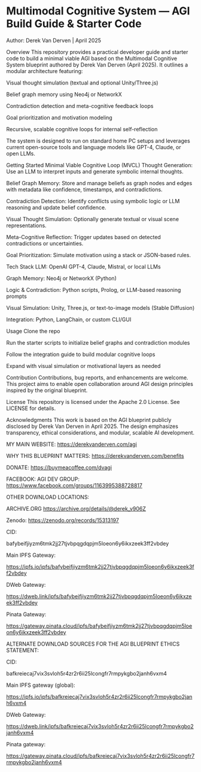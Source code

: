 # Multimodal Cognitive System — AGI Build Guide & Starter Code
Author: Derek Van Derven | April 2025

Overview
This repository provides a practical developer guide and starter code to build a minimal viable AGI based on the Multimodal Cognitive System blueprint authored by Derek Van Derven (April 2025). It outlines a modular architecture featuring:

Visual thought simulation (textual and optional Unity/Three.js)

Belief graph memory using Neo4j or NetworkX

Contradiction detection and meta-cognitive feedback loops

Goal prioritization and motivation modeling

Recursive, scalable cognitive loops for internal self-reflection

The system is designed to run on standard home PC setups and leverages current open-source tools and language models like GPT-4, Claude, or open LLMs.

Getting Started
Minimal Viable Cognitive Loop (MVCL)
Thought Generation: Use an LLM to interpret inputs and generate symbolic internal thoughts.

Belief Graph Memory: Store and manage beliefs as graph nodes and edges with metadata like confidence, timestamps, and contradictions.

Contradiction Detection: Identify conflicts using symbolic logic or LLM reasoning and update belief confidence.

Visual Thought Simulation: Optionally generate textual or visual scene representations.

Meta-Cognitive Reflection: Trigger updates based on detected contradictions or uncertainties.

Goal Prioritization: Simulate motivation using a stack or JSON-based rules.

Tech Stack
LLM: OpenAI GPT-4, Claude, Mistral, or local LLMs

Graph Memory: Neo4j or NetworkX (Python)

Logic & Contradiction: Python scripts, Prolog, or LLM-based reasoning prompts

Visual Simulation: Unity, Three.js, or text-to-image models (Stable Diffusion)

Integration: Python, LangChain, or custom CLI/GUI

Usage
Clone the repo

Run the starter scripts to initialize belief graphs and contradiction modules

Follow the integration guide to build modular cognitive loops

Expand with visual simulation or motivational layers as needed

Contribution
Contributions, bug reports, and enhancements are welcome. This project aims to enable open collaboration around AGI design principles inspired by the original blueprint.

License
This repository is licensed under the Apache 2.0 License. See LICENSE for details.

Acknowledgments
This work is based on the AGI blueprint publicly disclosed by Derek Van Derven in April 2025. The design emphasizes transparency, ethical considerations, and modular, scalable AI development.

MY MAIN WEBSITE: https://derekvanderven.com/agi

WHY THIS BLUEPRINT MATTERS: https://derekvanderven.com/benefits

DONATE: https://buymeacoffee.com/dvagi

FACEBOOK: AGI DEV GROUP: https://www.facebook.com/groups/1163995388728817

OTHER DOWNLOAD LOCATIONS: 

ARCHIVE.ORG
https://archive.org/details/@derek_v906Z

Zenodo:   https://zenodo.org/records/15313197


CID:

bafybeifjiyzm6tmk2jj27tjvbpqgdqpjm5loeon6y6ikxzeek3ff2vbdey

Main IPFS Gateway:

https://ipfs.io/ipfs/bafybeifjiyzm6tmk2jj27tjvbpqgdqpjm5loeon6y6ikxzeek3ff2vbdey

DWeb Gateway:

https://dweb.link/ipfs/bafybeifjiyzm6tmk2jj27tjvbpqgdqpjm5loeon6y6ikxzeek3ff2vbdey

Pinata Gateway:

https://gateway.pinata.cloud/ipfs/bafybeifjiyzm6tmk2jj27tjvbpqgdqpjm5loeon6y6ikxzeek3ff2vbdey


ALTERNATE DOWNLOAD SOURCES FOR THE AGI BLUEPRINT ETHICS STATEMENT:


CID:

bafkreiecaj7vix3svloh5r4zr2r6ii25lcongfr7rmpykgbo2janh6vxm4

Main IPFS gateway (global):

https://ipfs.io/ipfs/bafkreiecaj7vix3svloh5r4zr2r6ii25lcongfr7rmpykgbo2janh6vxm4

DWeb Gateway:

https://dweb.link/ipfs/bafkreiecaj7vix3svloh5r4zr2r6ii25lcongfr7rmpykgbo2janh6vxm4

Pinata gateway:

https://gateway.pinata.cloud/ipfs/bafkreiecaj7vix3svloh5r4zr2r6ii25lcongfr7rmpykgbo2janh6vxm4
